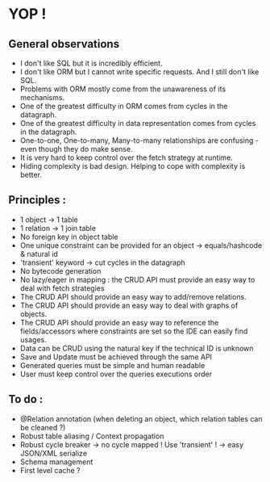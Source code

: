 # YOP !

## General observations
- I don't like SQL but it is incredibly efficient.
- I don't like ORM but I cannot write specific requests. And I still don't like SQL.
- Problems with ORM mostly come from the unawareness of its mechanisms.
- One of the greatest difficulty in ORM comes from cycles in the datagraph.
- One of the greatest difficulty in data representation comes from cycles in the datagraph.
- One-to-one, One-to-many, Many-to-many relationships are confusing - even though they do make sense.
- It is very hard to keep control over the fetch strategy at runtime.
- Hiding complexity is bad design. Helping to cope with complexity is better.

## Principles :
- 1 object → 1 table
- 1 relation → 1 join table
- No foreign key in object table
- One unique constraint can be provided for an object → equals/hashcode & natural id
- 'transient' keyword → cut cycles in the datagraph
- No bytecode generation
- No lazy/eager in mapping : the CRUD API must provide an easy way to deal with fetch strategies
- The CRUD API should provide an easy way to add/remove relations.
- The CRUD API should provide an easy way to deal with graphs of objects.
- The CRUD API should provide an easy way to reference the fields/accessors where constraints are set so the IDE can easily find usages.
- Data can be CRUD using the natural key if the technical ID is unknown
- Save and Update must be achieved through the same API
- Generated queries must be simple and human readable
- User must keep control over the queries executions order

## To do :
- @Relation annotation (when deleting an object, which relation tables can be cleaned ?)
- Robust table aliasing / Context propagation
- Robust cycle breaker → no cycle mapped ! Use 'transient' ! → easy JSON/XML serialize
- Schema management
- First level cache ?